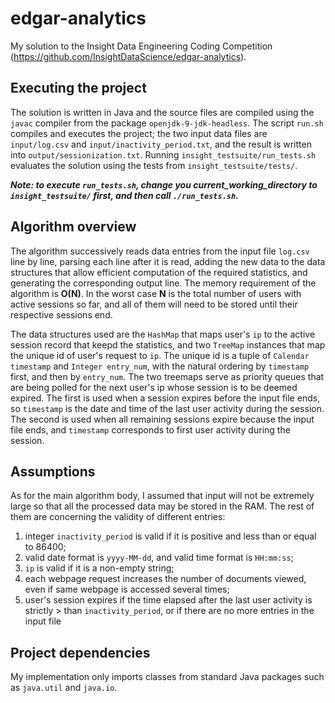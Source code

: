 # edgar-analytics
My solution to the Insight Data Engineering Coding Competition (https://github.com/InsightDataScience/edgar-analytics).

## Executing the project
The solution is written in Java and the source files are compiled using the `javac` compiler from the package `openjdk-9-jdk-headless`.
The script `run.sh` compiles and executes the project; the two input data files are `input/log.csv` and `input/inactivity_period.txt`, and the result is written into `output/sessionization.txt`. Running `insight_testsuite/run_tests.sh` evaluates the solution using the tests from `insight_testsuite/tests/`.

***Note: to execute `run_tests.sh`, change you current_working_directory to `insight_testsuite/` first, and then call `./run_tests.sh`.***


## Algorithm overview
The algorithm successively reads data entries from the input file `log.csv` line by line, parsing each line after it is read, adding the new data to the data structures that allow efficient computation of the required statistics, and generating the corresponding output line. The memory requirement of the algorithm is **O(N)**. In the worst case **N** is the total number of users with active sessions so far, and all of them will need to be stored until their respective sessions end.

The data structures used are the `HashMap` that maps user's `ip` to the active session record that keepd the statistics, and two `TreeMap` instances that map the unique id of user's request to `ip`. The unique id is a tuple of `Calendar timestamp` and `Integer entry_num`, with the natural ordering by `timestamp` first, and then by `entry_num`. The two treemaps serve as priority queues that are being polled for the next user's ip whose session is to be deemed expired. The first is used when a session expires before the input file ends, so `timestamp` is the date and time of the last user activity during the session. The second is used when all remaining sessions expire because the input file ends, and `timestamp` corresponds to first user activity during the session.


## Assumptions
As for the main algorithm body, I assumed that input will not be extremely large so that all the processed data may be stored in the RAM.
The rest of them are concerning the validity of different entries:

1. integer `inactivity_period` is valid if it is positive and less than or equal to 86400;
2. valid date format is `yyyy-MM-dd`, and valid time format is `HH:mm:ss`;
3. `ip` is valid if it is a non-empty string;
4. each webpage request increases the number of documents viewed, even if same webpage is accessed several times;
5. user's session expires if the time elapsed after the last user activity is strictly > than `inactivity_period`, or if there are no more entries in the input file


## Project dependencies
My implementation only imports classes from standard Java packages such as `java.util` and `java.io`.
